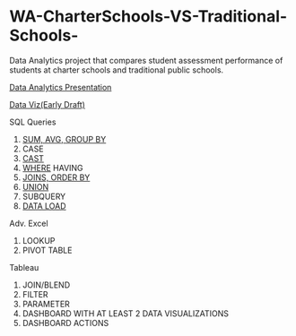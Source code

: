 # WA-CharterSchools-VS-Traditional-Schools-
Data Analytics project that compares student assessment performance of students at charter schools and traditional public schools. 

[Data Analytics Presentation](https://docs.google.com/presentation/d/1_QL5b7aTTEi5yFkKXS56Iv8EFxPqG0RxXF8AZkqt5nI/edit#slide=id.g57048da5b0_0_15)

[Data Viz(Early Draft)](https://public.tableau.com/profile/amanda1029#!/vizhome/schoolperformance2/Dashboard2?publish=yes)



SQL Queries
1. [SUM, AVG, GROUP BY](https://github.com/amartin54/WA-CharterSchools-VS-Traditional-Schools-/blob/master/SQL_Queries/SUM%2C%20AVG%2C%20GROUP%20BY)
2. CASE
3. [CAST](https://github.com/amartin54/WA-CharterSchools-VS-Traditional-Schools-/blob/master/SQL_Queries/CAST_GROUP_BY)
3. [WHERE](https://github.com/amartin54/WA-CharterSchools-VS-Traditional-Schools-/blob/master/SQL_Queries/WHERE) HAVING 
4. [JOINS, ORDER BY](https://github.com/amartin54/WA-CharterSchools-VS-Traditional-Schools-/blob/master/SQL_Queries/JOINS%20and%20ORDER%20BY)
5. [UNION](https://github.com/amartin54/WA-CharterSchools-VS-Traditional-Schools-/blob/master/SQL_Queries/UNION)
6. SUBQUERY
7. [DATA LOAD](https://github.com/amartin54/WA-CharterSchools-VS-Traditional-Schools-/blob/master/SQL_Queries/Loading_Data)

Adv. Excel
1. LOOKUP
2. PIVOT TABLE

Tableau 
1. JOIN/BLEND
2. FILTER
3. PARAMETER
4. DASHBOARD WITH AT LEAST 2 DATA VISUALIZATIONS 
5. DASHBOARD ACTIONS
